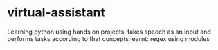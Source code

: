 # virtual-assistant
Learning python using hands on projects.
takes speech as an input and performs tasks according to that
concepts learnt:
regex
using modules
